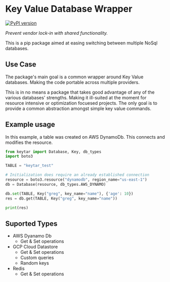 # Key Value Database Wrapper

[![PyPI version](https://badge.fury.io/py/keytar.svg)](https://badge.fury.io/py/keytar)

_Prevent vendor lock-in with shared functionality._

This is a pip package aimed at easing switching between multiple NoSql databases.

## Use Case

The package's main goal is a common wrapper around Key Value databases. Making the code
portable across multiple providers.

This is in no means a package that takes good advantage of any of the various databases'
strengths. Making it ill-suited at the moment for resource intensive or optimization
focuesed projects. The only goal is to provide a common abstraction amongst simple key
value commands.

## Example usage

In this example, a table was created on AWS DynamoDb. This connects and modifies the resource.

```python
from keytar import Database, Key, db_types
import boto3

TABLE = "keytar_test"

# Initialization does require an already established connection
resource = boto3.resource("dynamodb", region_name="us-east-1")
db = Database(resource, db_types.AWS_DYNAMO)

db.set(TABLE, Key("greg", key_name="name"), {'age': 10})
res = db.get(TABLE, Key("greg", key_name="name"))

print(res)
```

## Suported Types

+ AWS Dyanamo Db
  - Get & Set operations
+ GCP Cloud Datastore
  - Get & Set operations
  - Custom queries
  - Random keys
+ Redis
  - Get & Set operations
